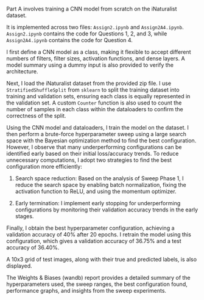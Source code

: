 Part A involves training a CNN model from scratch on the iNaturalist dataset.

It is implemented across two files: `Assign2.ipynb` and `Assign2A4.ipynb`. `Assign2.ipynb` contains the code for Questions 1, 2, and 3, while `Assign2A4.ipynb` contains the code for Question 4.

I first define a CNN model as a class, making it flexible to accept different numbers of filters, filter sizes, activation functions, and dense layers. A model summary using a dummy input is also provided to verify the architecture.

Next, I load the iNaturalist dataset from the provided zip file. I use `StratifiedShuffleSplit` from `sklearn` to split the training dataset into training and validation sets, ensuring each class is equally represented in the validation set. A custom `Counter` function is also used to count the number of samples in each class within the dataloaders to confirm the correctness of the split.

Using the CNN model and dataloaders, I train the model on the dataset. I then perform a brute-force hyperparameter sweep using a large search space with the Bayesian optimization method to find the best configuration. However, I observe that many underperforming configurations can be identified early based on their initial loss/accuracy trends. To reduce unnecessary computations, I adopt two strategies to find the best configuration more efficiently:

1. Search space reduction: Based on the analysis of Sweep Phase 1, I reduce the search space by enabling batch normalization, fixing the activation function to ReLU, and using the momentum optimizer.

2. Early termination: I implement early stopping for underperforming configurations by monitoring their validation accuracy trends in the early stages.

Finally, I obtain the best hyperparameter configuration, achieving a validation accuracy of 40% after 20 epochs. I retrain the model using this configuration, which gives a validation accuracy of 36.75% and a test accuracy of 36.40%.

A 10x3 grid of test images, along with their true and predicted labels, is also displayed.

The Weights & Biases (wandb) report provides a detailed summary of the hyperparameters used, the sweep ranges, the best configuration found, performance graphs, and insights from the sweep experiments.
